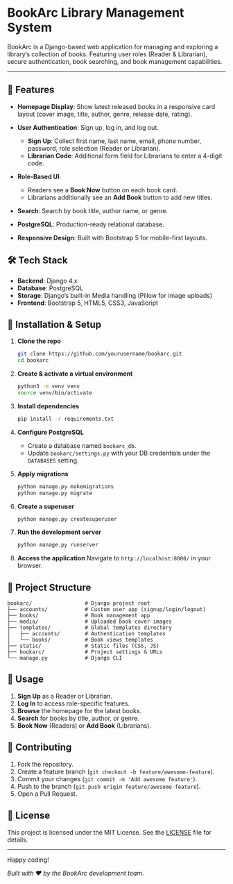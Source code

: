 # BookArc Library Management System

BookArc is a Django-based web application for managing and exploring a library’s collection of books. Featuring user roles (Reader & Librarian), secure authentication, book searching, and book management capabilities.

---

## 🚀 Features

* **Homepage Display**: Show latest released books in a responsive card layout (cover image, title, author, genre, release date, rating).
* **User Authentication**: Sign up, log in, and log out.

  * **Sign Up**: Collect first name, last name, email, phone number, password, role selection (Reader or Librarian).
  * **Librarian Code**: Additional form field for Librarians to enter a 4-digit code.
* **Role-Based UI**:

  * Readers see a **Book Now** button on each book card.
  * Librarians additionally see an **Add Book** button to add new titles.
* **Search**: Search by book title, author name, or genre.
* **PostgreSQL**: Production-ready relational database.
* **Responsive Design**: Built with Bootstrap 5 for mobile-first layouts.

## 🛠️ Tech Stack

* **Backend**: Django 4.x
* **Database**: PostgreSQL
* **Storage**: Django’s built-in Media handling (Pillow for image uploads)
* **Frontend**: Bootstrap 5, HTML5, CSS3, JavaScript

## 🔧 Installation & Setup

1. **Clone the repo**

   ```bash
   git clone https://github.com/yourusername/bookarc.git
   cd bookarc
   ```

2. **Create & activate a virtual environment**

   ```bash
   python3 -m venv venv
   source venv/bin/activate
   ```

3. **Install dependencies**

   ```bash
   pip install -r requirements.txt
   ```

4. **Configure PostgreSQL**

   * Create a database named `bookarc_db`.
   * Update `bookarc/settings.py` with your DB credentials under the `DATABASES` setting.

5. **Apply migrations**

   ```bash
   python manage.py makemigrations
   python manage.py migrate
   ```

6. **Create a superuser**

   ```bash
   python manage.py createsuperuser
   ```

7. **Run the development server**

   ```bash
   python manage.py runserver
   ```

8. **Access the application**
   Navigate to `http://localhost:8000/` in your browser.

## 📁 Project Structure

```
bookarc/                 # Django project root
├── accounts/            # Custom user app (signup/login/logout)
├── books/               # Book management app
├── media/               # Uploaded book cover images
├── templates/           # Global templates directory
│   ├── accounts/        # Authentication templates
│   └── books/           # Book views templates
├── static/              # Static files (CSS, JS)
├── bookarc/             # Project settings & URLs
└── manage.py            # Django CLI
```

## 🎨 Usage

1. **Sign Up** as a Reader or Librarian.
2. **Log In** to access role-specific features.
3. **Browse** the homepage for the latest books.
4. **Search** for books by title, author, or genre.
5. **Book Now** (Readers) or **Add Book** (Librarians).

## 🤝 Contributing

1. Fork the repository.
2. Create a feature branch (`git checkout -b feature/awesome-feature`).
3. Commit your changes (`git commit -m 'Add awesome feature'`).
4. Push to the branch (`git push origin feature/awesome-feature`).
5. Open a Pull Request.

## 📄 License

This project is licensed under the MIT License. See the [LICENSE](LICENSE) file for details.

---

Happy coding!

*Built with ❤️ by the BookArc development team.*
